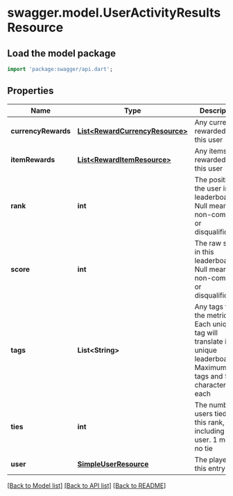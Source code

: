 # swagger.model.UserActivityResultsResource

## Load the model package
```dart
import 'package:swagger/api.dart';
```

## Properties
Name | Type | Description | Notes
------------ | ------------- | ------------- | -------------
**currencyRewards** | [**List&lt;RewardCurrencyResource&gt;**](RewardCurrencyResource.md) | Any currency rewarded to this user | [optional] [default to []]
**itemRewards** | [**List&lt;RewardItemResource&gt;**](RewardItemResource.md) | Any items rewarded to this user | [optional] [default to []]
**rank** | **int** | The position of the user in the leaderboard. Null means non-compete or disqualification | [optional] [default to null]
**score** | **int** | The raw score in this leaderboard. Null means non-compete or disqualification | [optional] [default to null]
**tags** | **List&lt;String&gt;** | Any tags for the metric. Each unique tag will translate into a unique leaderboard. Maximum 5 tags and 50 characters each | [optional] [default to []]
**ties** | **int** | The number of users tied at this rank, including this user. 1 means no tie | [optional] [default to null]
**user** | [**SimpleUserResource**](SimpleUserResource.md) | The player for this entry | [default to null]

[[Back to Model list]](../README.md#documentation-for-models) [[Back to API list]](../README.md#documentation-for-api-endpoints) [[Back to README]](../README.md)



